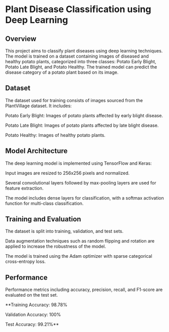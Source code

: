 # Plant Disease Classification using Deep Learning
<h2>Overview</h2>
This project aims to classify plant diseases using deep learning techniques. The model is trained on a dataset containing images of diseased and healthy potato plants, categorized into three classes: Potato Early Blight, Potato Late Blight, and Potato Healthy. The trained model can predict the disease category of a potato plant based on its image.

<h2>Dataset</h2>
The dataset used for training consists of images sourced from the PlantVillage dataset. It includes:

Potato Early Blight: Images of potato plants affected by early blight disease.

Potato Late Blight: Images of potato plants affected by late blight disease.

Potato Healthy: Images of healthy potato plants.

<h2>Model Architecture</h2>
The deep learning model is implemented using TensorFlow and Keras:


Input images are resized to 256x256 pixels and normalized.

Several convolutional layers followed by max-pooling layers are used for feature extraction.

The model includes dense layers for classification, with a softmax activation function for multi-class classification.

<h2>Training and Evaluation</h2>

The dataset is split into training, validation, and test sets.


Data augmentation techniques such as random flipping and rotation are applied to increase the robustness of the model.

The model is trained using the Adam optimizer with sparse categorical cross-entropy loss.


<h2>Performance</h2>
Performance metrics including accuracy, precision, recall, and F1-score are evaluated on the test set.

**Training Accuracy: 98.78%

Validation Accuracy: 100%

Test Accuracy: 99.21%**
